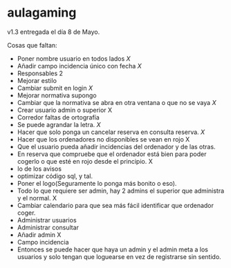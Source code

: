 # aulagaming

v1.3 entregada el día 8 de Mayo.

Cosas que faltan:

- Poner nombre usuario en todos lados *X*
- Añadir campo incidencia único con fecha *X*
- Responsables 2
- Mejorar estilo
- Cambiar submit en login *X* 
- Mejorar normativa supongo 
- Cambiar que la normativa se abra en otra ventana o que no se vaya *X*
- Crear usuario admin o superior X
- Corredor faltas de ortografía 
- Se puede agrandar la letra. *X*
- Hacer que solo ponga un cancelar reserva en consulta reserva. *X*
- Hacer que los ordenadores no disponibles se vean en rojo X
- Que el usuario pueda añadir incidencias del ordenador y de las otras. 
- En reserva que compruebe que el ordenador está bien para poder cogerlo o que esté en rojo desde el principio. X
- lo de los avisos 
- optimizar código sql, y tal.
- Poner el logo(Seguramente lo ponga más bonito o eso). 
- Todo lo que requiere ser admin, hay 2 admins el superior que administra y el normal. X
- Cambiar calendario para que sea más fácil identificar que ordenador coger. 
- Administrar usuarios
- Administrar consultar
- Añadir admin X
- Campo incidencia
- Entonces se puede hacer que haya un admin y el admin meta a los usuarios y solo tengan que loguearse en vez de registrarse sin sentido.
